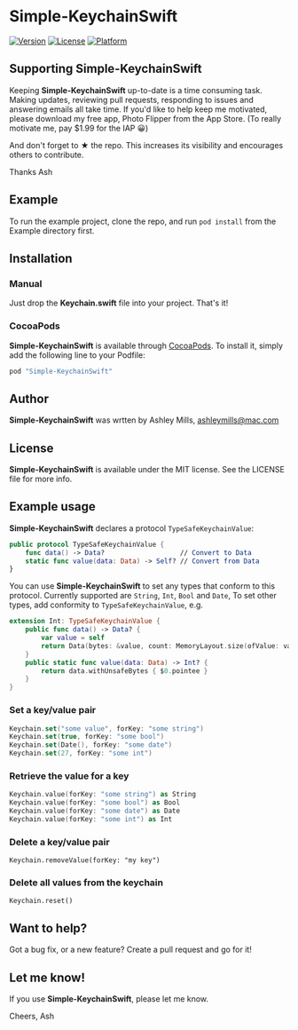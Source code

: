 # **Simple-KeychainSwift**

[![Version](https://img.shields.io/cocoapods/v/**Simple-KeychainSwift**.svg?style=flat)](http://cocoapods.org/pods/**Simple-KeychainSwift**)
[![License](https://img.shields.io/cocoapods/l/**Simple-KeychainSwift**.svg?style=flat)](http://cocoapods.org/pods/**Simple-KeychainSwift**)
[![Platform](https://img.shields.io/cocoapods/p/**Simple-KeychainSwift**.svg?style=flat)](http://cocoapods.org/pods/**Simple-KeychainSwift**)

## Supporting Simple-KeychainSwift

Keeping **Simple-KeychainSwift** up-to-date is a time consuming task. Making updates, reviewing pull requests, responding to issues and answering emails all take time. If you'd like to help keep me motivated, please download my free app, Photo Flipper from the App Store. (To really motivate me, pay $1.99 for the IAP 😀)

And don't forget to ★ the repo. This increases its visibility and encourages others to contribute.

Thanks Ash

## Example

To run the example project, clone the repo, and run `pod install` from the Example directory first.

## Installation

### Manual
Just drop the **Keychain.swift** file into your project. That's it!

### CocoaPods
**Simple-KeychainSwift** is available through [CocoaPods](http://cocoapods.org). To install
it, simply add the following line to your Podfile:

```ruby
pod "Simple-KeychainSwift"
```

## Author

**Simple-KeychainSwift** was wrtten by Ashley Mills, ashleymills@mac.com

## License

**Simple-KeychainSwift** is available under the MIT license. See the LICENSE file for more info.

## Example usage

**Simple-KeychainSwift** declares a protocol `TypeSafeKeychainValue`:

```swift
public protocol TypeSafeKeychainValue {
    func data() -> Data?                   // Convert to Data
    static func value(data: Data) -> Self? // Convert from Data
}
```

You can use **Simple-KeychainSwift** to set any types that conform to this protocol. Currently supported are `String`, `Int`, `Bool` and `Date`, To set other types, add conformity to `TypeSafeKeychainValue`, e.g.

```swift
extension Int: TypeSafeKeychainValue {
    public func data() -> Data? {
        var value = self
        return Data(bytes: &value, count: MemoryLayout.size(ofValue: value))
    }
    public static func value(data: Data) -> Int? {
        return data.withUnsafeBytes { $0.pointee }
    }
}
```

### Set a key/value pair

```swift
Keychain.set("some value", forKey: "some string")
Keychain.set(true, forKey: "some bool")
Keychain.set(Date(), forKey: "some date")
Keychain.set(27, forKey: "some int")
```

### Retrieve the value for a key

```swift
Keychain.value(forKey: "some string") as String
Keychain.value(forKey: "some bool") as Bool
Keychain.value(forKey: "some date") as Date
Keychain.value(forKey: "some int") as Int
```

### Delete a key/value pair

`Keychain.removeValue(forKey: "my key")`

### Delete all values from the keychain

`Keychain.reset()`

## Want to help?

Got a bug fix, or a new feature? Create a pull request and go for it!

## Let me know!

If you use **Simple-KeychainSwift**, please let me know.

Cheers,
Ash
